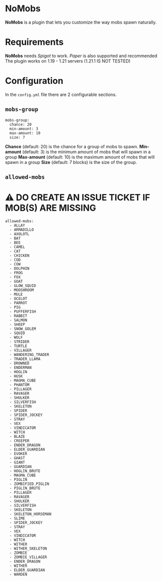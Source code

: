 # NoMobs
**NoMobs** is a plugin that lets you customize the way mobs spawn naturally.

# Requirements
**NoMobs** needs *Spigot* to work. *Paper* is also supported and recommended
The plugin works on 1.19 - 1.21 servers (1.21.1 IS NOT TESTED)

# Configuration
In the `config.yml` file there are 2 configurable sections.

## `mobs-group`

```
mobs-group:
  chance: 20
  min-amount: 3
  max-amount: 10
  size: 7
```

**Chance** (default: 20) is the chance for a group of mobs to spawn.
**Min-amount** (default: 3) is the minimum amount of mobs that will spawn in a group
**Max-amount** (default: 10) is the maximum amount of mobs that will spawn in a group
**Size** (default: 7 blocks) is the size of the group.

## `allowed-mobs`
# ⚠ DO CREATE AN ISSUE TICKET IF MOB(S) ARE MISSING
```
allowed-mobs:
  - ALLAY
  - ARMADILLO
  - AXOLOTL
  - BAT
  - BEE
  - CAMEL
  - CAT
  - CHICKEN
  - COD
  - COW
  - DOLPHIN
  - FROG
  - FOX
  - GOAT
  - GLOW_SQUID
  - MOOSHROOM
  - MULE
  - OCELOT
  - PARROT
  - PIG
  - PUFFERFISH
  - RABBIT
  - SALMON
  - SHEEP
  - SNOW_GOLEM
  - SQUID
  - WOLF
  - STRIDER
  - TURTLE
  - VILLAGER
  - WANDERING_TRADER
  - TRADER_LLAMA
  - DROWNED
  - ENDERMAN
  - HOGLIN
  - HUSK
  - MAGMA_CUBE
  - PHANTOM
  - PILLAGER
  - RAVAGER
  - SHULKER
  - SILVERFISH
  - SKELETON
  - SPIDER
  - SPIDER_JOCKEY
  - STRAY
  - VEX
  - VINDICATOR
  - WITCH
  - BLAZE
  - CREEPER
  - ENDER_DRAGON
  - ELDER_GUARDIAN
  - EVOKER
  - GHAST
  - GIANT
  - GUARDIAN
  - HOGLIN_BRUTE
  - MAGMA_CUBE
  - PIGLIN
  - ZOMBIFIED_PIGLIN
  - PIGLIN_BRUTE
  - PILLAGER
  - RAVAGER
  - SHULKER
  - SILVERFISH
  - SKELETON
  - SKELETON_HORSEMAN
  - SLIME
  - SPIDER_JOCKEY
  - STRAY
  - VEX
  - VINDICATOR
  - WITCH
  - WITHER
  - WITHER_SKELETON
  - ZOMBIE
  - ZOMBIE_VILLAGER
  - ENDER_DRAGON
  - WITHER
  - ELDER_GUARDIAN
  - WARDEN
```
